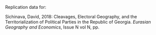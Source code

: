 Replication data for:

Sichinava, David, 2018: Cleavages, Electoral Geography, and the Territorialization of Political Parties in the Republic of Georgia. _Eurasian Geography and Economics_, Issue N vol N, pp. 